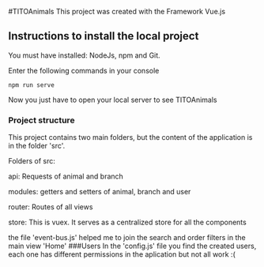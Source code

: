 #TITOAnimals
This project was created with the Framework Vue.js
## Instructions to install the local project
You must have installed: NodeJs, npm and Git.

Enter the following commands in your console
```
npm run serve
```
Now you just have to open your local server to see TITOAnimals
### Project structure
This project contains two main folders, but the content of the application is in the folder
'src'.

Folders of src:

api: Requests of animal and branch

modules: getters and setters of animal, branch and user

router: Routes of all views

store: This is vuex. It serves as a centralized store for all the components

the file 'event-bus.js' helped me to join the search and order filters in the main view 'Home'
###Users 
In the 'config.js' file you find the created users, 
each one has different permissions in the aplication but not all work :(

